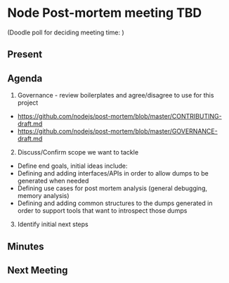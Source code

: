# Node Post-mortem meeting TBD

(Doodle poll for deciding meeting time:  )

## Present


## Agenda

1. Governance - review boilerplates and agree/disagree to use for this project
  + https://github.com/nodejs/post-mortem/blob/master/CONTRIBUTING-draft.md
  + https://github.com/nodejs/post-mortem/blob/master/GOVERNANCE-draft.md

2. Discuss/Confirm scope we want to tackle
  + Define end goals, initial ideas include:
   + Defining and adding interfaces/APIs in order to allow dumps to be generated when needed
   + Defining use cases for post mortem analysis (general debugging, memory analysis)
   + Defining and adding common structures to the dumps generated in order to support tools that want to introspect those dumps

3. Identify initial next steps

## Minutes

## Next Meeting
